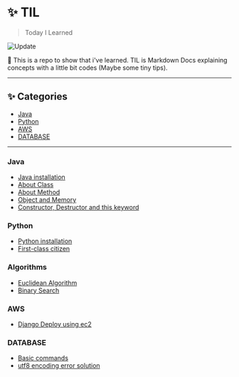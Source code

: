 # :sparkles: TIL
> Today I Learned

![Update](https://img.shields.io/github/last-commit/tigermeal/language-tutorial)

:pencil: This is a repo to show that i've learned. TIL is Markdown Docs explaining concepts with a little bit codes (Maybe some tiny tips).

---

## :sparkles: Categories

* [Java](#java)
* [Python](#python)
* [AWS](#aws)
* [DATABASE](#database)

---

### Java

- [Java installation](java/java-installation.md)
- [About Class](java/about-class.md)
- [About Method](java/about-method.md)
- [Object and Memory](java/object-and-memory.md)
- [Constructor, Destructor and this keyword](java/constructor-destructor-this-keyword.md)

### Python

- [Python installation](python/python-installation.md)
- [First-class citizen](python/first-class-citizen.md)

### Algorithms

- [Euclidean Algorithm](algorithms/euclidean-algorithm.md)
- [Binary Search](algorithms/binary-search.md)

### AWS

- [Django Deploy using ec2](aws/django-deploy.md)

### DATABASE

- [Basic commands](database/basic-command.md)
- [utf8 encoding error solution](database/mysql-encoding-issue.md)